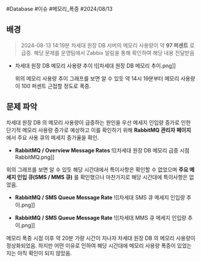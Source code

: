 #Database #이슈 #메모리_폭증 #2024/08/13


## 배경

> 2024-08-13 14:19분 차세대 원장 DB 서버의 메모리 사용량이 약 **97 퍼센트** 로 급증. 해당 문제를 운영팀에서 Zabbix 알림을 통해 확인하여 해당 내용 전달받음

- 차세대 원장 DB 메모리 사용량 추이
	![[차세대 원장 DB 메모리 추이.png]]

	위의 메모리 사용량 추이 그래프를 보면 알 수 있듯 약 14시 19분부터 메모리 사용량이 100 퍼센트 근접할 정도로 폭증.


## 문제 파악

차세대 원장 DB 의 메모리 사용량이 급증하는 원인을 우선 메세지 인입량 증가로 인한 단기적 메모리 사용량 증가로 예상하고 이를 확인하기 위해 **RabbitMQ 관리자 페이지** 에서 주요 사용 큐의 메세지 증가율을 확인.

- **RabbitMQ / Overview Message Rates**
![[차세대 원장 DB 메모리 급증 시점 RabbitMQ.png]]

위의 그래프를 보면 알 수 있듯 해당 시간대에서 특이사항은 확인할 수 없었으며 **주요 메세지 인입 큐(SMS / MMS 큐)** 를 확인했으나 마찬가지로 해당 시간대에 특이사항은 없었음.

- **RabbitMQ / SMS Queue Message Rate**
	![[차세대 SMS 큐 메세지 인입량 추이.png]]

- **RabbitMQ / SMS Queue Message Rate**
	![[차세대 MMS 큐 메세지 인입량 추이.png]]


메모리 폭증 시점 이후 약 20분 가량 시간이 지나자 차세대 원장 DB 의 메모리 사용량이 정상화되었음. 하지만 어떤 이유로 인하여 해당 시간대에 메모리 사용량 폭증이 있었는지는 아직 확인이 되지 않았음.